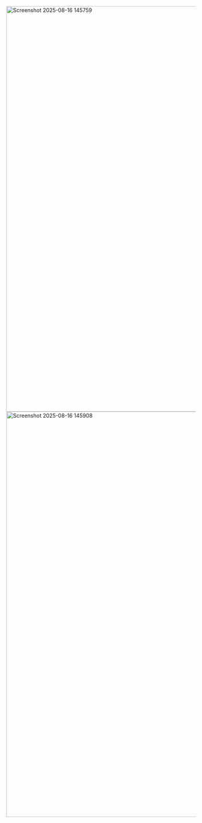 <img width="1895" height="1079" alt="Screenshot 2025-08-16 145759" src="https://github.com/user-attachments/assets/b7ce2ef4-bee7-459b-9e62-f91e6a0969e0" />

<img width="1900" height="1079" alt="Screenshot 2025-08-16 145908" src="https://github.com/user-attachments/assets/192ea92b-710a-4315-8619-76097e2b6cff" />
